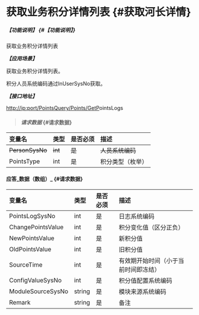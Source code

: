 # 获取业务积分详情列表 {#获取河长详情}

##### _【功能说明】_ {#【功能说明】}

获取业务积分详情列表

_**【应用场景】**_

获取业务积分详情列表。

积分人员系统编码通过InUserSysNo获取。

_**【接口地址】**_

[http://ip:port/PointsQuery/Points/GetP](http://ip:port/HMQuery/RiverMaster/GetRiverMasterByRiverMasterSysNo)ointsLogs

> #### _请求数据_ {#请求数据}

| 变量名 | 类型 | 是否必须 | 描述 |
| :--- | :--- | :--- | :--- |
| ~~PersonSysNo~~ | ~~int~~ | ~~是~~ | ~~人员系统编码~~ |
| PointsType | int | 是 | 积分类型（枚举） |

#### 应答_数据（数组）_ {#请求数据}

| 变量名 | 类型 | 是否必须 | 描述 |
| :--- | :--- | :--- | :--- |
| PointsLogSysNo | int | 是 | 日志系统编码 |
| ChangePointsValue | int | 是 | 积分变化值（区分正负） |
| NewPointsValue | int | 是 | 新积分值 |
| OldPointsValue | int | 是 | 旧积分值 |
| SourceTime | int | 是 | 有效期开始时间（小于当前时间即冻结） |
| ConfigValueSysNo | int | 是 | 积分值配置系统编码 |
| ModuleSourceSysNo | string | 是 | 模块来源系统编码 |
| Remark | string | 是 | 备注 |



